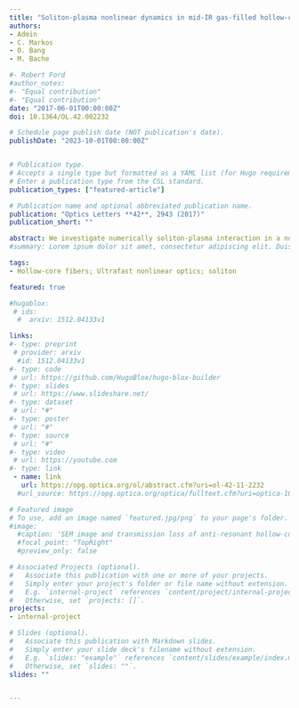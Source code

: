 ```yaml
---
title: "Soliton-plasma nonlinear dynamics in mid-IR gas-filled hollow-core fibers"
authors:
- Admin
- C. Markos
- O. Bang
- M. Bache

#- Robert Ford
#author_notes:
#- "Equal contribution"
#- "Equal contribution"
date: "2017-06-01T00:00:00Z"
doi: 10.1364/OL.42.002232

# Schedule page publish date (NOT publication's date).
publishDate: "2023-10-01T00:00:00Z"


# Publication type.
# Accepts a single type but formatted as a YAML list (for Hugo requirements).
# Enter a publication type from the CSL standard.
publication_types: ["featured-article"]

# Publication name and optional abbreviated publication name.
publication: "Optics Letters **42**, 2943 (2017)"
publication_short: ""

abstract: We investigate numerically soliton-plasma interaction in a noble-gas-filled silica hollow-core anti-resonant fiber pumped in the mid-IR at 3.0 μm. We observe multiple soliton self-compression stages due to distinct stages where either the self-focusing or the self-defocusing nonlinearity dominates. Specifically, the parameters may be tuned so the competing plasma self-defocusing nonlinearity only dominates over the Kerr self-focusing nonlinearity around the soliton self-compression stage, where the increasing peak intensity on the leading pulse edge initiates a competing self-defocusing plasma nonlinearity acting nonlocally on the trailing edge, effectively preventing soliton formation there. As the plasma switches off after the self-compression stage, self-focusing dominates again, initiating another soliton self-compression stage in the trailing edge. This process is accompanied by supercontinuum generation spanning 1–4 μm. We find that the spectral coherence drops as the secondary compression stage is initiated.
#summary: Lorem ipsum dolor sit amet, consectetur adipiscing elit. Duis posuere tellus ac convallis placerat. Proin tincidunt magna sed ex sollicitudin condimentum.

tags:
- Hollow-core fibers; Ultrafast nonlinear optics; soliton

featured: true

#hugoblox:
 # ids:
  #  arxiv: 1512.04133v1

links:
#- type: preprint
 # provider: arxiv
  #id: 1512.04133v1
#- type: code
 # url: https://github.com/HugoBlox/hugo-blox-builder
#- type: slides
 # url: https://www.slideshare.net/
#- type: dataset
 # url: "#"
#- type: poster
 # url: "#"
#- type: source
 # url: "#"
#- type: video
 # url: https://youtube.com
#- type: link
 - name: link
   url: https://opg.optica.org/ol/abstract.cfm?uri=ol-42-11-2232
  #url_source: https://opg.optica.org/optica/fulltext.cfm?uri=optica-10-10-1253

# Featured image
# To use, add an image named `featured.jpg/png` to your page's folder. 
#image:
  #caption: 'SEM image and transmission loss of anti-resonant hollow-core fiber'
  #focal_point: "TopRight"
  #preview_only: false

# Associated Projects (optional).
#   Associate this publication with one or more of your projects.
#   Simply enter your project's folder or file name without extension.
#   E.g. `internal-project` references `content/project/internal-project/index.md`.
#   Otherwise, set `projects: []`.
projects:
- internal-project

# Slides (optional).
#   Associate this publication with Markdown slides.
#   Simply enter your slide deck's filename without extension.
#   E.g. `slides: "example"` references `content/slides/example/index.md`.
#   Otherwise, set `slides: ""`.
slides: ""


---
```


